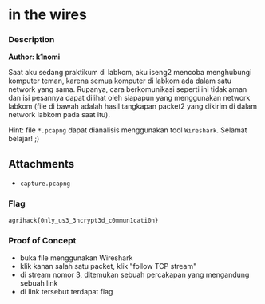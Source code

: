 # in the wires

### Description

**Author: k1nomi**

Saat aku sedang praktikum di labkom, aku iseng2 mencoba menghubungi komputer teman, karena semua komputer di labkom ada dalam satu network yang sama. Rupanya, cara berkomunikasi seperti ini tidak aman dan isi pesannya dapat dilihat oleh siapapun yang menggunakan network labkom (file di bawah adalah hasil tangkapan packet2 yang dikirim di dalam network labkom pada saat itu).

Hint: file `*.pcapng` dapat dianalisis menggunakan tool `Wireshark`. Selamat belajar! ;)

## Attachments
- `capture.pcapng`

### Flag

`agrihack{0nly_us3_3ncrypt3d_c0mmun1cati0n}`

### Proof of Concept
- buka file menggunakan Wireshark
- klik kanan salah satu packet, klik "follow TCP stream"
- di stream nomor 3, ditemukan sebuah percakapan yang mengandung sebuah link
- di link tersebut terdapat flag